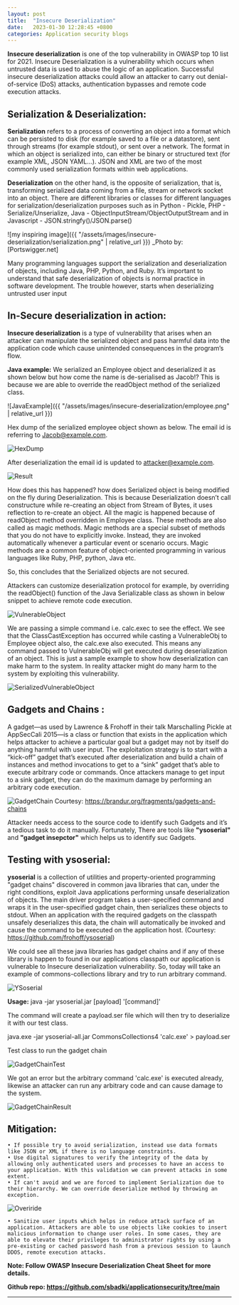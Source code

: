 ```yaml
---
layout: post
title:  "Insecure Deserialization"
date:   2023-01-30 12:28:45 +0800
categories: Application security blogs
---
```


**Insecure deserialization** is one of the top vulnerability in OWASP top 10 list for 2021. Insecure Deserialization is a vulnerability which occurs when untrusted data is used to abuse the logic of an application. Successful insecure deserialization attacks could allow an attacker to carry out denial-of-service (DoS) attacks, authentication bypasses and remote code execution attacks.

## Serialization & Deserialization: ##

**Serialization** refers to a process of converting an object into a format which can be persisted to disk (for example saved to a file or a datastore), sent through streams (for example stdout), or sent over a network. The format in which an object is serialized into, can either be binary or structured text (for example XML, JSON YAML…). JSON and XML are two of the most commonly used serialization formats within web applications.

**Deserialization** on the other hand, is the opposite of serialization, that is, transforming serialized data coming from a file, stream or network socket into an object.
There are different libraries or classes for different languages for serialization/deserialization purposes such as in Python - Pickle, PHP - Serialize/Unserialize, Java - ObjectInputStream/ObjectOutputStream and in Javascript - JSON.stringfy()/JSON.parse()

![my inspiring image]({{ "/assets/images/insecure-deserialization/serialization.png" | relative_url }})
_Photo by: [Portswigger.net]

Many programming languages support the serialization and deserialization of objects, including Java, PHP, Python, and Ruby. It’s important to understand that safe deserialization of objects is normal practice in software development. The trouble however, starts when deserializing untrusted user input


## In-Secure deserialization in action: ##

**Insecure deserialization** is a type of vulnerability that arises when an attacker can manipulate the serialized object and pass harmful data into the application code which cause unintended consequences in the program’s flow.

**Java example:**
We serialized an Employee object and deserialized it as shown below but how come the name is de-serialised as Jacob!? This is because we are able to override the readObject method of the serialized class.

![JavaExample]({{ "/assets/images/insecure-deserialization/employee.png" | relative_url }})


Hex dump of the serialized employee object shown as below. The email id is referring to Jacob@example.com.


![HexDump](https://sbadki.github.io/applicationsecurity/assets/images/insecure-deserialization/hex_dump.png "HexDump")


After deserialization the email id is updated to attacker@example.com.

![Result](https://sbadki.github.io/applicationsecurity/assets/images/insecure-deserialization/result.png "Result")


How does this has happened? how does Serialized object is being modified on the fly during Deserialization. This is because Deserialization doesn’t call constructure while re-creating an object from Stream of Bytes, it uses reflection to re-create an object. All the magic is happened because of readObject method overridden in Employee class. These methods are also called as magic methods. Magic methods are a special subset of methods that you do not have to explicitly invoke. Instead, they are invoked automatically whenever a particular event or scenario occurs. Magic methods are a common feature of object-oriented programming in various languages like Ruby, PHP, python, Java etc.

So, this concludes that the Serialized objects are not secured.

Attackers can customize deserialization protocol for example, by overriding the readObject() function of the Java Serializable class as shown in below snippet to achieve remote code execution.


![VulnerableObject](https://sbadki.github.io/applicationsecurity/assets/images/insecure-deserialization/Vulnerable.png "VulnerableObject")


We are passing a simple command i.e. calc.exec to see the effect. We see that the ClassCastException has occurred while casting a VulnerableObj to Employee object also, the calc.exe also executed. This means any command passed to VulnerableObj will get executed during deserialization of an object. This is just a sample example to show how deserialization can make harm to the system. In reality attacker might do many harm to the system by exploiting this vulnerability.


![SerializedVulnerableObject](https://sbadki.github.io/applicationsecurity/assets/images/insecure-deserialization/serial_vulobj.png "SerializedVulnerableObject")


## Gadgets and Chains : ##

A gadget—as used by Lawrence & Frohoff in their talk Marschalling Pickle at AppSecCali 2015—is a class or function that exists in the application which helps attacker to achieve a particular goal but a gadget may not by itself do anything harmful with user input.
The exploitation strategy is to start with a “kick-off” gadget that’s executed after deserialization and build a chain of instances and method invocations to get to a “sink” gadget that’s able to execute arbitrary code or commands. Once attackers manage to get input to a sink gadget, they can do the maximum damage by performing an arbitrary code execution.


![GadgetChain](https://sbadki.github.io/applicationsecurity/assets/images/insecure-deserialization/gadgetchain.png "GadgetChain")
Courtesy: https://brandur.org/fragments/gadgets-and-chains

Attacker needs access to the source code to identify such Gadgets and it’s a tedious task to do it manually. Fortunately, There are tools like **"ysoserial"** and **"gadget insepctor"** which helps us to identify suc Gadgets.

## Testing with ysoserial: ##

**ysoserial** is a collection of utilities and property-oriented programming "gadget chains" discovered in common java libraries that can, under the right conditions, exploit Java applications performing unsafe deserialization of objects. The main driver program takes a user-specified command and wraps it in the user-specified gadget chain, then serializes these objects to stdout. When an application with the required gadgets on the classpath unsafely deserializes this data, the chain will automatically be invoked and cause the command to be executed on the application host. (Courtesy: https://github.com/frohoff/ysoserial)

We could see all these java libraries has gadget chains and if any of these library is happen to found in our applications classpath our application is vulnerable to Insecure deserialization vulnerability. So, today will take an example of commons-collections library and try to run arbitrary command.

![YSoserial](https://sbadki.github.io/applicationsecurity/assets/images/insecure-deserialization/ysoserial.png "YSoserial")


**Usage:** java -jar ysoserial.jar [payload] '[command]'

The command will create a payload.ser file which will then try to deserialize it with our test class.

java.exe -jar ysoserial-all.jar CommonsCollections4 'calc.exe' > payload.ser

Test class to run the gadget chain

![GadgetChainTest](https://sbadki.github.io/applicationsecurity/assets/images/insecure-deserialization/gadgettest.png "GadgetChainTest")


We got an error but the arbitrary command 'calc.exe' is executed already, likewise an attacker can run any arbitrary code and can cause damage to the system.

![GadgetChainResult](https://sbadki.github.io/applicationsecurity/assets/images/insecure-deserialization/gadgetresult.png "GadgetChainResult")


## Mitigation: ##

	• If possible try to avoid serialization, instead use data formats like JSON or XML if there is no language constraints. 
	• Use digital signatures to verify the integrity of the data by allowing only authenticated users and processes to have an access to your application. With this validation we can prevent attacks in some extent.
	• If can't avoid and we are forced to implement Serialization due to their hierarchy. We can override deserialize method by throwing an exception. 


![Overiride](https://sbadki.github.io/applicationsecurity/assets/images/insecure-deserialization/override.png "Overiride")


	• Sanitize user inputs which helps in reduce attack surface of an application. Attackers are able to use objects like cookies to insert malicious information to change user roles. In some cases, they are able to elevate their privileges to administrator rights by using a pre-existing or cached password hash from a previous session to launch DDOS, remote execution attacks.


**Note: Follow OWASP Insecure Deserialization Cheat Sheet for more details.**


**Github repo: https://github.com/sbadki/applicationsecurity/tree/main**

---